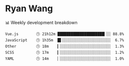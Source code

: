 # Ryan Wang

 <!-- waka-box start -->
📊 Weekly development breakdown
```text
Vue.js        🕓 21h12m █████████████████████▎░░ 88.8%
JavaScript    🕓 1h35m  █▌░░░░░░░░░░░░░░░░░░░░░░  6.7%
Other         🕓 18m    ▎░░░░░░░░░░░░░░░░░░░░░░░  1.3%
SCSS          🕓 17m    ▎░░░░░░░░░░░░░░░░░░░░░░░  1.2%
YAML          🕓 14m    ▏░░░░░░░░░░░░░░░░░░░░░░░  1.0%
```
<!-- Powered by https://github.com/YouEclipse/waka-box-go . -->
<!-- waka-box end -->